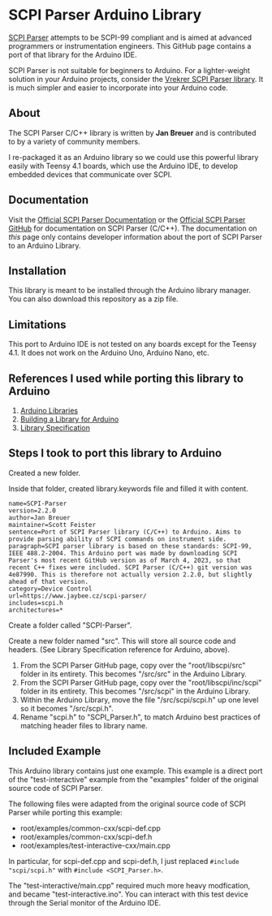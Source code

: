 # SCPI Parser Arduino Library
[SCPI Parser](https://github.com/j123b567/scpi-parser) attempts to be SCPI-99 compliant and is aimed at advanced programmers or instrumentation engineers. This GitHub page contains a port of that library for the Arduino IDE.

SCPI Parser is not suitable for beginners to Arduino. For a lighter-weight solution in your Arduino projects, consider the [Vrekrer SCPI Parser library](https://github.com/Vrekrer/Vrekrer_scpi_parser). It is much simpler and easier to incorporate into your Arduino code.

## About
The SCPI Parser C/C++ library is written by **Jan Breuer** and is contributed to by a variety of community members.

I re-packaged it as an Arduino library so we could use this powerful library easily with Teensy 4.1 boards, which use the Arduino IDE, to develop embedded devices that communicate over SCPI.

## Documentation
Visit the [Official SCPI Parser Documentation](https://www.jaybee.cz/scpi-parser/) or the [Official SCPI Parser GitHub](https://github.com/j123b567/scpi-parser)  for documentation on SCPI Parser (C/C++). The documentation on *this* page only contains developer information about the port of SCPI Parser to an Arduino Library.

## Installation
This library is meant to be installed through the Arduino library manager. You can also download this repository as a zip file.

## Limitations
This port to Arduino IDE is not tested on any boards except for the Teensy 4.1. It does not work on the Arduino Uno, Arduino Nano, etc.

## References I used while porting this library to Arduino

1. [Arduino Libraries](https://docs.arduino.cc/hacking/software/Libraries)
1. [Building a Library for Arduino](https://docs.arduino.cc/learn/contributions/arduino-creating-library-guide)
1. [Library Specification](https://arduino.github.io/arduino-cli/0.31/library-specification/)

## Steps I took to port this library to Arduino
Created a new folder.

Inside that folder, created library.keywords file and filled it with content.
```
name=SCPI-Parser
version=2.2.0
author=Jan Breuer
maintainer=Scott Feister
sentence=Port of SCPI Parser library (C/C++) to Arduino. Aims to provide parsing ability of SCPI commands on instrument side.
paragraph=SCPI parser library is based on these standards: SCPI-99, IEEE 488.2-2004. This Arduino port was made by downloading SCPI Parser's most recent GitHub version as of March 4, 2023, so that recent C++ fixes were included. SCPI Parser (C/C++) git version was 4e87990. This is therefore not actually version 2.2.0, but slightly ahead of that version.
category=Device Control
url=https://www.jaybee.cz/scpi-parser/
includes=scpi.h
architectures=*
```

Create a folder called "SCPI-Parser".

Create a new folder named "src". This will store all source code and headers. (See Library Specification reference for Arduino, above).

1. From the SCPI Parser GitHub page, copy over the "root/libscpi/src" folder in its entirety. This becomes "/src/src" in the Arduino Library.
1. From the SCPI Parser GitHub page, copy over the "root/libscpi/inc/scpi" folder in its entirety. This becomes "/src/scpi" in the Arduino Library.
1. Within the Arduino Library, move the file "/src/scpi/scpi.h" up one level so it becomes "/src/scpi.h".
1. Rename "scpi.h" to "SCPI_Parser.h", to match Arduino best practices of matching header files to library name.

## Included Example
This Arduino library contains just one example. This example is a direct port of the "test-interactive" example from the "examples" folder of the original source code of SCPI Parser.

The following files were adapted from the original source code of SCPI Parser while porting this example:
* root/examples/common-cxx/scpi-def.cpp
* root/examples/common-cxx/scpi-def.h
* root/examples/test-interactive-cxx/main.cpp

In particular, for scpi-def.cpp and scpi-def.h, I just replaced `#include "scpi/scpi.h"` with `#include <SCPI_Parser.h>`.

The "test-interactive/main.cpp" required much more heavy modfication, and became "test-interactive.ino". You can interact with this test device through the Serial monitor of the Arduino IDE.


